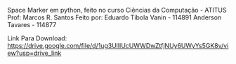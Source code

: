Space Marker em python, feito no curso Ciências da Computação - ATITUS
Prof: Marcos R. Santos
Feito por: Eduardo Tibola Vanin - 114891
Anderson Tavares - 114877

Link Para Download: https://drive.google.com/file/d/1ug3UllIUcUWWDwZtfjNUy6UWyYs5GK8v/view?usp=drive_link

